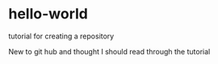 # hello-world
tutorial for creating a repository

New to git hub and thought I should read through the tutorial
